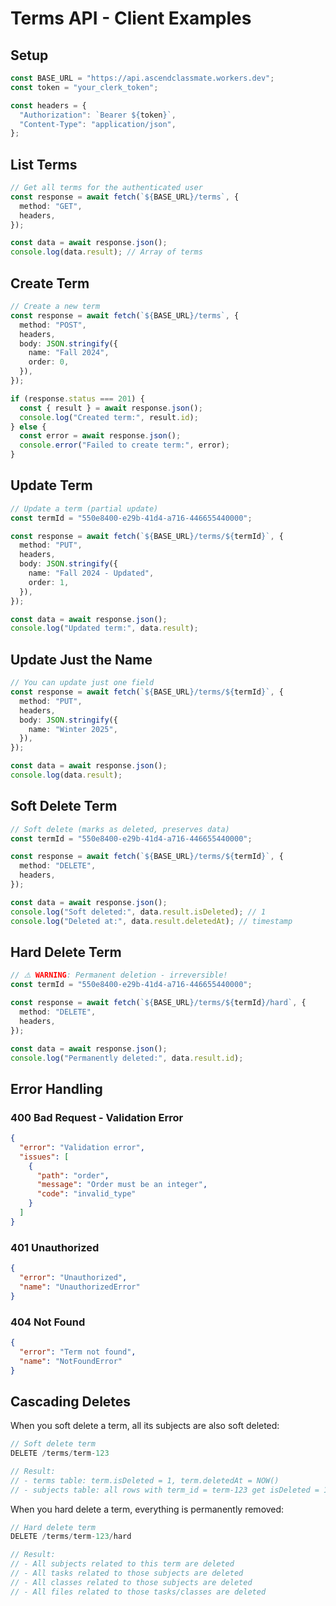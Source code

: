# Terms API - Client Examples

## Setup

```typescript
const BASE_URL = "https://api.ascendclassmate.workers.dev";
const token = "your_clerk_token";

const headers = {
  "Authorization": `Bearer ${token}`,
  "Content-Type": "application/json",
};
```

## List Terms

```typescript
// Get all terms for the authenticated user
const response = await fetch(`${BASE_URL}/terms`, {
  method: "GET",
  headers,
});

const data = await response.json();
console.log(data.result); // Array of terms
```

## Create Term

```typescript
// Create a new term
const response = await fetch(`${BASE_URL}/terms`, {
  method: "POST",
  headers,
  body: JSON.stringify({
    name: "Fall 2024",
    order: 0,
  }),
});

if (response.status === 201) {
  const { result } = await response.json();
  console.log("Created term:", result.id);
} else {
  const error = await response.json();
  console.error("Failed to create term:", error);
}
```

## Update Term

```typescript
// Update a term (partial update)
const termId = "550e8400-e29b-41d4-a716-446655440000";

const response = await fetch(`${BASE_URL}/terms/${termId}`, {
  method: "PUT",
  headers,
  body: JSON.stringify({
    name: "Fall 2024 - Updated",
    order: 1,
  }),
});

const data = await response.json();
console.log("Updated term:", data.result);
```

## Update Just the Name

```typescript
// You can update just one field
const response = await fetch(`${BASE_URL}/terms/${termId}`, {
  method: "PUT",
  headers,
  body: JSON.stringify({
    name: "Winter 2025",
  }),
});

const data = await response.json();
console.log(data.result);
```

## Soft Delete Term

```typescript
// Soft delete (marks as deleted, preserves data)
const termId = "550e8400-e29b-41d4-a716-446655440000";

const response = await fetch(`${BASE_URL}/terms/${termId}`, {
  method: "DELETE",
  headers,
});

const data = await response.json();
console.log("Soft deleted:", data.result.isDeleted); // 1
console.log("Deleted at:", data.result.deletedAt); // timestamp
```

## Hard Delete Term

```typescript
// ⚠️ WARNING: Permanent deletion - irreversible!
const termId = "550e8400-e29b-41d4-a716-446655440000";

const response = await fetch(`${BASE_URL}/terms/${termId}/hard`, {
  method: "DELETE",
  headers,
});

const data = await response.json();
console.log("Permanently deleted:", data.result.id);
```

## Error Handling

### 400 Bad Request - Validation Error

```json
{
  "error": "Validation error",
  "issues": [
    {
      "path": "order",
      "message": "Order must be an integer",
      "code": "invalid_type"
    }
  ]
}
```

### 401 Unauthorized

```json
{
  "error": "Unauthorized",
  "name": "UnauthorizedError"
}
```

### 404 Not Found

```json
{
  "error": "Term not found",
  "name": "NotFoundError"
}
```

## Cascading Deletes

When you soft delete a term, all its subjects are also soft deleted:

```typescript
// Soft delete term
DELETE /terms/term-123

// Result:
// - terms table: term.isDeleted = 1, term.deletedAt = NOW()
// - subjects table: all rows with term_id = term-123 get isDeleted = 1
```

When you hard delete a term, everything is permanently removed:

```typescript
// Hard delete term
DELETE /terms/term-123/hard

// Result:
// - All subjects related to this term are deleted
// - All tasks related to those subjects are deleted
// - All classes related to those subjects are deleted
// - All files related to those tasks/classes are deleted
```
